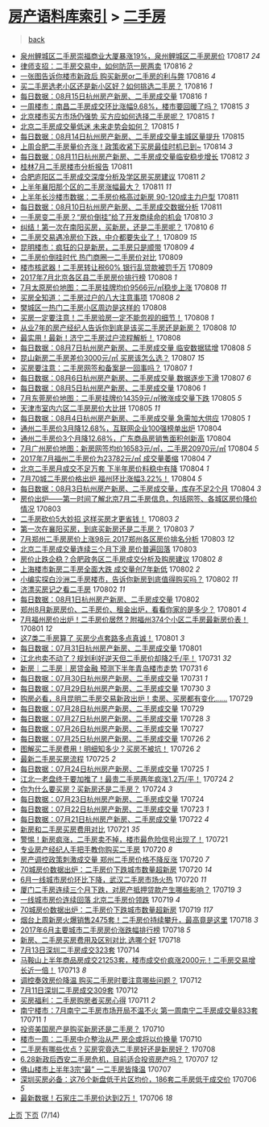 [房产语料库索引](../../README.md)  > [二手房](二手房.md)
====
> [back](../README.md)

- [泉州鲤城区二手房崇福商业大厦暴涨19%，泉州鲤城区二手房房价](http://jkwz.applinzi.com/ittc/7002392147784107024.html#%E6%B3%89%E5%B7%9E%E9%B2%A4%E5%9F%8E%E5%8C%BA%E4%BA%8C%E6%89%8B%E6%88%BF%E5%B4%87%E7%A6%8F%E5%95%86%E4%B8%9A%E5%A4%A7%E5%8E%A6%E6%9A%B4%E6%B6%A819%25%EF%BC%8C%E6%B3%89%E5%B7%9E%E9%B2%A4%E5%9F%8E%E5%8C%BA%E4%BA%8C%E6%89%8B%E6%88%BF%E6%88%BF%E4%BB%B7) 170817 *24* 
- [律师支招：二手房交易中，如何防范一房两卖](http://jkwz.applinzi.com/ittc/7002550669217891344.html#%E5%BE%8B%E5%B8%88%E6%94%AF%E6%8B%9B%EF%BC%9A%E4%BA%8C%E6%89%8B%E6%88%BF%E4%BA%A4%E6%98%93%E4%B8%AD%EF%BC%8C%E5%A6%82%E4%BD%95%E9%98%B2%E8%8C%83%E4%B8%80%E6%88%BF%E4%B8%A4%E5%8D%96) 170816 *2* 
- [一张图告诉你楼市新政后 购买新房or二手房的利与弊](http://jkwz.applinzi.com/ittc/7002358928632185872.html#%E4%B8%80%E5%BC%A0%E5%9B%BE%E5%91%8A%E8%AF%89%E4%BD%A0%E6%A5%BC%E5%B8%82%E6%96%B0%E6%94%BF%E5%90%8E+%E8%B4%AD%E4%B9%B0%E6%96%B0%E6%88%BFor%E4%BA%8C%E6%89%8B%E6%88%BF%E7%9A%84%E5%88%A9%E4%B8%8E%E5%BC%8A) 170816 *4* 
- [买二手房选老小区还是新小区好？如何挑选二手房？](http://jkwz.applinzi.com/ittc/7002349740749227024.html#%E4%B9%B0%E4%BA%8C%E6%89%8B%E6%88%BF%E9%80%89%E8%80%81%E5%B0%8F%E5%8C%BA%E8%BF%98%E6%98%AF%E6%96%B0%E5%B0%8F%E5%8C%BA%E5%A5%BD%EF%BC%9F%E5%A6%82%E4%BD%95%E6%8C%91%E9%80%89%E4%BA%8C%E6%89%8B%E6%88%BF%EF%BC%9F) 170816 *1* 
- [每日数据：08月15日杭州房产新房、二手房成交量](http://jkwz.applinzi.com/ittc/7002185136790307857.html#%E6%AF%8F%E6%97%A5%E6%95%B0%E6%8D%AE%EF%BC%9A08%E6%9C%8815%E6%97%A5%E6%9D%AD%E5%B7%9E%E6%88%BF%E4%BA%A7%E6%96%B0%E6%88%BF%E3%80%81%E4%BA%8C%E6%89%8B%E6%88%BF%E6%88%90%E4%BA%A4%E9%87%8F) 170816 *1* 
- [一周楼市：南昌二手房成交环比涨幅9.68%，楼市要回暖了吗？](http://jkwz.applinzi.com/ittc/7001970475851596816.html#%E4%B8%80%E5%91%A8%E6%A5%BC%E5%B8%82%EF%BC%9A%E5%8D%97%E6%98%8C%E4%BA%8C%E6%89%8B%E6%88%BF%E6%88%90%E4%BA%A4%E7%8E%AF%E6%AF%94%E6%B6%A8%E5%B9%859.68%25%EF%BC%8C%E6%A5%BC%E5%B8%82%E8%A6%81%E5%9B%9E%E6%9A%96%E4%BA%86%E5%90%97%EF%BC%9F) 170815 *3* 
- [北京楼市买方市场仍强势 买方应如何选择二手房呢？](http://jkwz.applinzi.com/ittc/7001968204073927696.html#%E5%8C%97%E4%BA%AC%E6%A5%BC%E5%B8%82%E4%B9%B0%E6%96%B9%E5%B8%82%E5%9C%BA%E4%BB%8D%E5%BC%BA%E5%8A%BF+%E4%B9%B0%E6%96%B9%E5%BA%94%E5%A6%82%E4%BD%95%E9%80%89%E6%8B%A9%E4%BA%8C%E6%89%8B%E6%88%BF%E5%91%A2%EF%BC%9F) 170815 *1* 
- [北京二手房成交量低迷 未来走势会如何？](http://jkwz.applinzi.com/ittc/7001958482021188624.html#%E5%8C%97%E4%BA%AC%E4%BA%8C%E6%89%8B%E6%88%BF%E6%88%90%E4%BA%A4%E9%87%8F%E4%BD%8E%E8%BF%B7+%E6%9C%AA%E6%9D%A5%E8%B5%B0%E5%8A%BF%E4%BC%9A%E5%A6%82%E4%BD%95%EF%BC%9F) 170815 *1* 
- [每日数据：08月14日杭州房产新房、二手房成交量主城区量提升](http://jkwz.applinzi.com/ittc/7001814824936539153.html#%E6%AF%8F%E6%97%A5%E6%95%B0%E6%8D%AE%EF%BC%9A08%E6%9C%8814%E6%97%A5%E6%9D%AD%E5%B7%9E%E6%88%BF%E4%BA%A7%E6%96%B0%E6%88%BF%E3%80%81%E4%BA%8C%E6%89%8B%E6%88%BF%E6%88%90%E4%BA%A4%E9%87%8F%E4%B8%BB%E5%9F%8E%E5%8C%BA%E9%87%8F%E6%8F%90%E5%8D%87) 170815  
- [上周合肥二手房量价齐涨！政策收紧下买房最佳时机已到~](http://jkwz.applinzi.com/ittc/7001706123567301648.html#%E4%B8%8A%E5%91%A8%E5%90%88%E8%82%A5%E4%BA%8C%E6%89%8B%E6%88%BF%E9%87%8F%E4%BB%B7%E9%BD%90%E6%B6%A8%EF%BC%81%E6%94%BF%E7%AD%96%E6%94%B6%E7%B4%A7%E4%B8%8B%E4%B9%B0%E6%88%BF%E6%9C%80%E4%BD%B3%E6%97%B6%E6%9C%BA%E5%B7%B2%E5%88%B0%7E) 170814 *3* 
- [每日数据：08月11日杭州房产新房、二手房成交量临安稳步增长](http://jkwz.applinzi.com/ittc/7000701323207771153.html#%E6%AF%8F%E6%97%A5%E6%95%B0%E6%8D%AE%EF%BC%9A08%E6%9C%8811%E6%97%A5%E6%9D%AD%E5%B7%9E%E6%88%BF%E4%BA%A7%E6%96%B0%E6%88%BF%E3%80%81%E4%BA%8C%E6%89%8B%E6%88%BF%E6%88%90%E4%BA%A4%E9%87%8F%E4%B8%B4%E5%AE%89%E7%A8%B3%E6%AD%A5%E5%A2%9E%E9%95%BF) 170812 *3* 
- [桂林7月二手房楼市分析报告](http://jkwz.applinzi.com/ittc/7000617148186362896.html#%E6%A1%82%E6%9E%977%E6%9C%88%E4%BA%8C%E6%89%8B%E6%88%BF%E6%A5%BC%E5%B8%82%E5%88%86%E6%9E%90%E6%8A%A5%E5%91%8A) 170811  
- [合肥庐阳区二手房成交深度分析及学区房买房建议](http://jkwz.applinzi.com/ittc/7000594038083027984.html#%E5%90%88%E8%82%A5%E5%BA%90%E9%98%B3%E5%8C%BA%E4%BA%8C%E6%89%8B%E6%88%BF%E6%88%90%E4%BA%A4%E6%B7%B1%E5%BA%A6%E5%88%86%E6%9E%90%E5%8F%8A%E5%AD%A6%E5%8C%BA%E6%88%BF%E4%B9%B0%E6%88%BF%E5%BB%BA%E8%AE%AE) 170811 *2* 
- [上半年襄阳那个区的二手房涨幅最大？](http://jkwz.applinzi.com/ittc/7000582343172293649.html#%E4%B8%8A%E5%8D%8A%E5%B9%B4%E8%A5%84%E9%98%B3%E9%82%A3%E4%B8%AA%E5%8C%BA%E7%9A%84%E4%BA%8C%E6%89%8B%E6%88%BF%E6%B6%A8%E5%B9%85%E6%9C%80%E5%A4%A7%EF%BC%9F) 170811 *11* 
- [上半年长沙楼市数据：二手房价格高过新房 90-120成主力户型](http://jkwz.applinzi.com/ittc/7000477796768678929.html#%E4%B8%8A%E5%8D%8A%E5%B9%B4%E9%95%BF%E6%B2%99%E6%A5%BC%E5%B8%82%E6%95%B0%E6%8D%AE%EF%BC%9A%E4%BA%8C%E6%89%8B%E6%88%BF%E4%BB%B7%E6%A0%BC%E9%AB%98%E8%BF%87%E6%96%B0%E6%88%BF+90-120%E6%88%90%E4%B8%BB%E5%8A%9B%E6%88%B7%E5%9E%8B) 170811  
- [每日数据：08月10日杭州房产新房、二手房成交数据分析](http://jkwz.applinzi.com/ittc/7000347704738448401.html#%E6%AF%8F%E6%97%A5%E6%95%B0%E6%8D%AE%EF%BC%9A08%E6%9C%8810%E6%97%A5%E6%9D%AD%E5%B7%9E%E6%88%BF%E4%BA%A7%E6%96%B0%E6%88%BF%E3%80%81%E4%BA%8C%E6%89%8B%E6%88%BF%E6%88%90%E4%BA%A4%E6%95%B0%E6%8D%AE%E5%88%86%E6%9E%90) 170811  
- [一手房变二手房？“房价倒挂”给了开发商续命的机会](http://jkwz.applinzi.com/ittc/7000125320039236624.html#%E4%B8%80%E6%89%8B%E6%88%BF%E5%8F%98%E4%BA%8C%E6%89%8B%E6%88%BF%EF%BC%9F%E2%80%9C%E6%88%BF%E4%BB%B7%E5%80%92%E6%8C%82%E2%80%9D%E7%BB%99%E4%BA%86%E5%BC%80%E5%8F%91%E5%95%86%E7%BB%AD%E5%91%BD%E7%9A%84%E6%9C%BA%E4%BC%9A) 170810 *3* 
- [纠结！第一次在南阳买房，买新房，还是二手房呢？](http://jkwz.applinzi.com/ittc/6999861284512990224.html#%E7%BA%A0%E7%BB%93%EF%BC%81%E7%AC%AC%E4%B8%80%E6%AC%A1%E5%9C%A8%E5%8D%97%E9%98%B3%E4%B9%B0%E6%88%BF%EF%BC%8C%E4%B9%B0%E6%96%B0%E6%88%BF%EF%BC%8C%E8%BF%98%E6%98%AF%E4%BA%8C%E6%89%8B%E6%88%BF%E5%91%A2%EF%BC%9F) 170810 *6* 
- [二手房交易遇冷房价下跌，中介都要失业了！](http://jkwz.applinzi.com/ittc/6999841664045417488.html#%E4%BA%8C%E6%89%8B%E6%88%BF%E4%BA%A4%E6%98%93%E9%81%87%E5%86%B7%E6%88%BF%E4%BB%B7%E4%B8%8B%E8%B7%8C%EF%BC%8C%E4%B8%AD%E4%BB%8B%E9%83%BD%E8%A6%81%E5%A4%B1%E4%B8%9A%E4%BA%86%EF%BC%81) 170809 *15* 
- [昆明楼市：疯狂的只是新房，二手房只是顺带](http://jkwz.applinzi.com/ittc/6999754104157766672.html#%E6%98%86%E6%98%8E%E6%A5%BC%E5%B8%82%EF%BC%9A%E7%96%AF%E7%8B%82%E7%9A%84%E5%8F%AA%E6%98%AF%E6%96%B0%E6%88%BF%EF%BC%8C%E4%BA%8C%E6%89%8B%E6%88%BF%E5%8F%AA%E6%98%AF%E9%A1%BA%E5%B8%A6) 170809 *4* 
- [二手房价倒挂时代 热门商圈一二手房价对比](http://jkwz.applinzi.com/ittc/6999743455176426512.html#%E4%BA%8C%E6%89%8B%E6%88%BF%E4%BB%B7%E5%80%92%E6%8C%82%E6%97%B6%E4%BB%A3+%E7%83%AD%E9%97%A8%E5%95%86%E5%9C%88%E4%B8%80%E4%BA%8C%E6%89%8B%E6%88%BF%E4%BB%B7%E5%AF%B9%E6%AF%94) 170809  
- [楼市核武器！二手房转让税60% 银行乱贷款被罚千万](http://jkwz.applinzi.com/ittc/6999730750407312401.html#%E6%A5%BC%E5%B8%82%E6%A0%B8%E6%AD%A6%E5%99%A8%EF%BC%81%E4%BA%8C%E6%89%8B%E6%88%BF%E8%BD%AC%E8%AE%A9%E7%A8%8E60%25+%E9%93%B6%E8%A1%8C%E4%B9%B1%E8%B4%B7%E6%AC%BE%E8%A2%AB%E7%BD%9A%E5%8D%83%E4%B8%87) 170809  
- [2017年7月北京各区县二手房房价排行榜](http://jkwz.applinzi.com/ittc/6999470338453554193.html#2017%E5%B9%B47%E6%9C%88%E5%8C%97%E4%BA%AC%E5%90%84%E5%8C%BA%E5%8E%BF%E4%BA%8C%E6%89%8B%E6%88%BF%E6%88%BF%E4%BB%B7%E6%8E%92%E8%A1%8C%E6%A6%9C) 170808 *1* 
- [7月太原房价地图：二手房挂牌均价9566元/㎡稳步上涨](http://jkwz.applinzi.com/ittc/6999461418569827345.html#7%E6%9C%88%E5%A4%AA%E5%8E%9F%E6%88%BF%E4%BB%B7%E5%9C%B0%E5%9B%BE%EF%BC%9A%E4%BA%8C%E6%89%8B%E6%88%BF%E6%8C%82%E7%89%8C%E5%9D%87%E4%BB%B79566%E5%85%83%2F%E3%8E%A1%E7%A8%B3%E6%AD%A5%E4%B8%8A%E6%B6%A8) 170808 *11* 
- [买房全知道：二手房过户的八大注意事项](http://jkwz.applinzi.com/ittc/6999459405844972560.html#%E4%B9%B0%E6%88%BF%E5%85%A8%E7%9F%A5%E9%81%93%EF%BC%9A%E4%BA%8C%E6%89%8B%E6%88%BF%E8%BF%87%E6%88%B7%E7%9A%84%E5%85%AB%E5%A4%A7%E6%B3%A8%E6%84%8F%E4%BA%8B%E9%A1%B9) 170808 *2* 
- [樊城区一热门二手房小区周边是这样的](http://jkwz.applinzi.com/ittc/6999442733163611152.html#%E6%A8%8A%E5%9F%8E%E5%8C%BA%E4%B8%80%E7%83%AD%E9%97%A8%E4%BA%8C%E6%89%8B%E6%88%BF%E5%B0%8F%E5%8C%BA%E5%91%A8%E8%BE%B9%E6%98%AF%E8%BF%99%E6%A0%B7%E7%9A%84) 170808  
- [买房一定要注意！二手房验房一定不能忽视的细节！](http://jkwz.applinzi.com/ittc/6999401227782456336.html#%E4%B9%B0%E6%88%BF%E4%B8%80%E5%AE%9A%E8%A6%81%E6%B3%A8%E6%84%8F%EF%BC%81%E4%BA%8C%E6%89%8B%E6%88%BF%E9%AA%8C%E6%88%BF%E4%B8%80%E5%AE%9A%E4%B8%8D%E8%83%BD%E5%BF%BD%E8%A7%86%E7%9A%84%E7%BB%86%E8%8A%82%EF%BC%81) 170808 *1* 
- [从业7年的房产经纪人告诉你到底是该买二手房还是新房？](http://jkwz.applinzi.com/ittc/6999380312260609040.html#%E4%BB%8E%E4%B8%9A7%E5%B9%B4%E7%9A%84%E6%88%BF%E4%BA%A7%E7%BB%8F%E7%BA%AA%E4%BA%BA%E5%91%8A%E8%AF%89%E4%BD%A0%E5%88%B0%E5%BA%95%E6%98%AF%E8%AF%A5%E4%B9%B0%E4%BA%8C%E6%89%8B%E6%88%BF%E8%BF%98%E6%98%AF%E6%96%B0%E6%88%BF%EF%BC%9F) 170808 *10* 
- [最实用！最新！济宁二手房过户流程解析！](http://jkwz.applinzi.com/ittc/6999367896877499409.html#%E6%9C%80%E5%AE%9E%E7%94%A8%EF%BC%81%E6%9C%80%E6%96%B0%EF%BC%81%E6%B5%8E%E5%AE%81%E4%BA%8C%E6%89%8B%E6%88%BF%E8%BF%87%E6%88%B7%E6%B5%81%E7%A8%8B%E8%A7%A3%E6%9E%90%EF%BC%81) 170808  
- [每日数据：08月7日杭州房产新房、二手房成交量 临安数据猛增](http://jkwz.applinzi.com/ittc/6999222301512696848.html#%E6%AF%8F%E6%97%A5%E6%95%B0%E6%8D%AE%EF%BC%9A08%E6%9C%887%E6%97%A5%E6%9D%AD%E5%B7%9E%E6%88%BF%E4%BA%A7%E6%96%B0%E6%88%BF%E3%80%81%E4%BA%8C%E6%89%8B%E6%88%BF%E6%88%90%E4%BA%A4%E9%87%8F+%E4%B8%B4%E5%AE%89%E6%95%B0%E6%8D%AE%E7%8C%9B%E5%A2%9E) 170808 *5* 
- [昆山新房二手房差价3000元/㎡ 买房该怎么选？](http://jkwz.applinzi.com/ittc/6999198359620158480.html#%E6%98%86%E5%B1%B1%E6%96%B0%E6%88%BF%E4%BA%8C%E6%89%8B%E6%88%BF%E5%B7%AE%E4%BB%B73000%E5%85%83%2F%E3%8E%A1+%E4%B9%B0%E6%88%BF%E8%AF%A5%E6%80%8E%E4%B9%88%E9%80%89%EF%BC%9F) 170807 *15* 
- [买房要注意：二手房网签和备案是一回事吗？](http://jkwz.applinzi.com/ittc/6999104674450637841.html#%E4%B9%B0%E6%88%BF%E8%A6%81%E6%B3%A8%E6%84%8F%EF%BC%9A%E4%BA%8C%E6%89%8B%E6%88%BF%E7%BD%91%E7%AD%BE%E5%92%8C%E5%A4%87%E6%A1%88%E6%98%AF%E4%B8%80%E5%9B%9E%E4%BA%8B%E5%90%97%EF%BC%9F) 170807 *1* 
- [每日数据：08月6日杭州房产新房、二手房成交量 数据逐步下滑](http://jkwz.applinzi.com/ittc/6998843457807057936.html#%E6%AF%8F%E6%97%A5%E6%95%B0%E6%8D%AE%EF%BC%9A08%E6%9C%886%E6%97%A5%E6%9D%AD%E5%B7%9E%E6%88%BF%E4%BA%A7%E6%96%B0%E6%88%BF%E3%80%81%E4%BA%8C%E6%89%8B%E6%88%BF%E6%88%90%E4%BA%A4%E9%87%8F+%E6%95%B0%E6%8D%AE%E9%80%90%E6%AD%A5%E4%B8%8B%E6%BB%91) 170807 *6* 
- [每日数据：08月5日杭州房产新房、二手房成交量](http://jkwz.applinzi.com/ittc/6998474422602957841.html#%E6%AF%8F%E6%97%A5%E6%95%B0%E6%8D%AE%EF%BC%9A08%E6%9C%885%E6%97%A5%E6%9D%AD%E5%B7%9E%E6%88%BF%E4%BA%A7%E6%96%B0%E6%88%BF%E3%80%81%E4%BA%8C%E6%89%8B%E6%88%BF%E6%88%90%E4%BA%A4%E9%87%8F) 170806 *1* 
- [7月东莞房价地图：二手房挂牌价14359元/㎡微涨成交量下跌](http://jkwz.applinzi.com/ittc/6998381178581943312.html#7%E6%9C%88%E4%B8%9C%E8%8E%9E%E6%88%BF%E4%BB%B7%E5%9C%B0%E5%9B%BE%EF%BC%9A%E4%BA%8C%E6%89%8B%E6%88%BF%E6%8C%82%E7%89%8C%E4%BB%B714359%E5%85%83%2F%E3%8E%A1%E5%BE%AE%E6%B6%A8%E6%88%90%E4%BA%A4%E9%87%8F%E4%B8%8B%E8%B7%8C) 170805 *5* 
- [天津市室内六区二手房房价大比拼](http://jkwz.applinzi.com/ittc/6998338980729586704.html#%E5%A4%A9%E6%B4%A5%E5%B8%82%E5%AE%A4%E5%86%85%E5%85%AD%E5%8C%BA%E4%BA%8C%E6%89%8B%E6%88%BF%E6%88%BF%E4%BB%B7%E5%A4%A7%E6%AF%94%E6%8B%BC) 170805 *11* 
- [每日数据：08月4日杭州房产新房、二手房成交量 急需加大供应](http://jkwz.applinzi.com/ittc/6998104152763532304.html#%E6%AF%8F%E6%97%A5%E6%95%B0%E6%8D%AE%EF%BC%9A08%E6%9C%884%E6%97%A5%E6%9D%AD%E5%B7%9E%E6%88%BF%E4%BA%A7%E6%96%B0%E6%88%BF%E3%80%81%E4%BA%8C%E6%89%8B%E6%88%BF%E6%88%90%E4%BA%A4%E9%87%8F+%E6%80%A5%E9%9C%80%E5%8A%A0%E5%A4%A7%E4%BE%9B%E5%BA%94) 170805 *1* 
- [通州二手房价3月降12.68%，互联网企业100强榜单出炉](http://jkwz.applinzi.com/ittc/6997982419318473744.html#%E9%80%9A%E5%B7%9E%E4%BA%8C%E6%89%8B%E6%88%BF%E4%BB%B73%E6%9C%88%E9%99%8D12.68%25%EF%BC%8C%E4%BA%92%E8%81%94%E7%BD%91%E4%BC%81%E4%B8%9A100%E5%BC%BA%E6%A6%9C%E5%8D%95%E5%87%BA%E7%82%89) 170804  
- [通州二手房价3个月降12.68%，广东商品房销售面积创新高](http://jkwz.applinzi.com/ittc/6997982419360416785.html#%E9%80%9A%E5%B7%9E%E4%BA%8C%E6%89%8B%E6%88%BF%E4%BB%B73%E4%B8%AA%E6%9C%88%E9%99%8D12.68%25%EF%BC%8C%E5%B9%BF%E4%B8%9C%E5%95%86%E5%93%81%E6%88%BF%E9%94%80%E5%94%AE%E9%9D%A2%E7%A7%AF%E5%88%9B%E6%96%B0%E9%AB%98) 170804  
- [7月广州房价地图：新房网签均价16583元/㎡，二手房20970元/㎡](http://jkwz.applinzi.com/ittc/6997961266105451537.html#7%E6%9C%88%E5%B9%BF%E5%B7%9E%E6%88%BF%E4%BB%B7%E5%9C%B0%E5%9B%BE%EF%BC%9A%E6%96%B0%E6%88%BF%E7%BD%91%E7%AD%BE%E5%9D%87%E4%BB%B716583%E5%85%83%2F%E3%8E%A1%EF%BC%8C%E4%BA%8C%E6%89%8B%E6%88%BF20970%E5%85%83%2F%E3%8E%A1) 170804 *5* 
- [2017年7月福州二手房价为23782元/㎡ 成交量萎缩](http://jkwz.applinzi.com/ittc/6997942421345010704.html#2017%E5%B9%B47%E6%9C%88%E7%A6%8F%E5%B7%9E%E4%BA%8C%E6%89%8B%E6%88%BF%E4%BB%B7%E4%B8%BA23782%E5%85%83%2F%E3%8E%A1+%E6%88%90%E4%BA%A4%E9%87%8F%E8%90%8E%E7%BC%A9) 170804 *7* 
- [北京二手房月成交不足万套 下半年房价料稳中有降](http://jkwz.applinzi.com/ittc/6997942217522807824.html#%E5%8C%97%E4%BA%AC%E4%BA%8C%E6%89%8B%E6%88%BF%E6%9C%88%E6%88%90%E4%BA%A4%E4%B8%8D%E8%B6%B3%E4%B8%87%E5%A5%97+%E4%B8%8B%E5%8D%8A%E5%B9%B4%E6%88%BF%E4%BB%B7%E6%96%99%E7%A8%B3%E4%B8%AD%E6%9C%89%E9%99%8D) 170804 *1* 
- [7月70城二手房价格出炉 福州环比涨幅3.22%！](http://jkwz.applinzi.com/ittc/6997882945694860305.html#7%E6%9C%8870%E5%9F%8E%E4%BA%8C%E6%89%8B%E6%88%BF%E4%BB%B7%E6%A0%BC%E5%87%BA%E7%82%89+%E7%A6%8F%E5%B7%9E%E7%8E%AF%E6%AF%94%E6%B6%A8%E5%B9%853.22%25%EF%BC%81) 170804 *5* 
- [每日数据：08月3日杭州房产新房、二手房成交量，库存不足2个月](http://jkwz.applinzi.com/ittc/6997731328521667600.html#%E6%AF%8F%E6%97%A5%E6%95%B0%E6%8D%AE%EF%BC%9A08%E6%9C%883%E6%97%A5%E6%9D%AD%E5%B7%9E%E6%88%BF%E4%BA%A7%E6%96%B0%E6%88%BF%E3%80%81%E4%BA%8C%E6%89%8B%E6%88%BF%E6%88%90%E4%BA%A4%E9%87%8F%EF%BC%8C%E5%BA%93%E5%AD%98%E4%B8%8D%E8%B6%B32%E4%B8%AA%E6%9C%88) 170804 *3* 
- [房价出炉——第一时间了解北京7月二手房信息，包括网签、各城区房价降价情况](http://jkwz.applinzi.com/ittc/6997671661233767440.html#%E6%88%BF%E4%BB%B7%E5%87%BA%E7%82%89%E2%80%94%E2%80%94%E7%AC%AC%E4%B8%80%E6%97%B6%E9%97%B4%E4%BA%86%E8%A7%A3%E5%8C%97%E4%BA%AC7%E6%9C%88%E4%BA%8C%E6%89%8B%E6%88%BF%E4%BF%A1%E6%81%AF%EF%BC%8C%E5%8C%85%E6%8B%AC%E7%BD%91%E7%AD%BE%E3%80%81%E5%90%84%E5%9F%8E%E5%8C%BA%E6%88%BF%E4%BB%B7%E9%99%8D%E4%BB%B7%E6%83%85%E5%86%B5) 170803  
- [二手房砍价5大妙招 这样买房才更省钱！](http://jkwz.applinzi.com/ittc/6997637326766081040.html#%E4%BA%8C%E6%89%8B%E6%88%BF%E7%A0%8D%E4%BB%B75%E5%A4%A7%E5%A6%99%E6%8B%9B+%E8%BF%99%E6%A0%B7%E4%B9%B0%E6%88%BF%E6%89%8D%E6%9B%B4%E7%9C%81%E9%92%B1%EF%BC%81) 170803 *2* 
- [第一次在襄阳买房，到底买新房还是二手房？](http://jkwz.applinzi.com/ittc/6997622992530834449.html#%E7%AC%AC%E4%B8%80%E6%AC%A1%E5%9C%A8%E8%A5%84%E9%98%B3%E4%B9%B0%E6%88%BF%EF%BC%8C%E5%88%B0%E5%BA%95%E4%B9%B0%E6%96%B0%E6%88%BF%E8%BF%98%E6%98%AF%E4%BA%8C%E6%89%8B%E6%88%BF%EF%BC%9F) 170803 *7* 
- [7月郑州二手房房价上涨98元 2017郑州各区房价排名分析](http://jkwz.applinzi.com/ittc/6997532909630915600.html#7%E6%9C%88%E9%83%91%E5%B7%9E%E4%BA%8C%E6%89%8B%E6%88%BF%E6%88%BF%E4%BB%B7%E4%B8%8A%E6%B6%A898%E5%85%83+2017%E9%83%91%E5%B7%9E%E5%90%84%E5%8C%BA%E6%88%BF%E4%BB%B7%E6%8E%92%E5%90%8D%E5%88%86%E6%9E%90) 170803 *12* 
- [北京二手房成交量连续三个月下滑  房价普遍回落](http://jkwz.applinzi.com/ittc/6997360522532750352.html#%E5%8C%97%E4%BA%AC%E4%BA%8C%E6%89%8B%E6%88%BF%E6%88%90%E4%BA%A4%E9%87%8F%E8%BF%9E%E7%BB%AD%E4%B8%89%E4%B8%AA%E6%9C%88%E4%B8%8B%E6%BB%91++%E6%88%BF%E4%BB%B7%E6%99%AE%E9%81%8D%E5%9B%9E%E8%90%BD) 170803  
- [房价止跌企稳？合肥政务区二手房成交分析及购房建议](http://jkwz.applinzi.com/ittc/6997233027229680657.html#%E6%88%BF%E4%BB%B7%E6%AD%A2%E8%B7%8C%E4%BC%81%E7%A8%B3%EF%BC%9F%E5%90%88%E8%82%A5%E6%94%BF%E5%8A%A1%E5%8C%BA%E4%BA%8C%E6%89%8B%E6%88%BF%E6%88%90%E4%BA%A4%E5%88%86%E6%9E%90%E5%8F%8A%E8%B4%AD%E6%88%BF%E5%BB%BA%E8%AE%AE) 170802 *8* 
- [上海楼市新房二手房全面大跌 成交量创7年新低](http://jkwz.applinzi.com/ittc/6997230153732981777.html#%E4%B8%8A%E6%B5%B7%E6%A5%BC%E5%B8%82%E6%96%B0%E6%88%BF%E4%BA%8C%E6%89%8B%E6%88%BF%E5%85%A8%E9%9D%A2%E5%A4%A7%E8%B7%8C+%E6%88%90%E4%BA%A4%E9%87%8F%E5%88%9B7%E5%B9%B4%E6%96%B0%E4%BD%8E) 170802 *2* 
- [小编实探白沙洲二手房楼市，告诉你新房到底值得购买吗？](http://jkwz.applinzi.com/ittc/6997164472454874129.html#%E5%B0%8F%E7%BC%96%E5%AE%9E%E6%8E%A2%E7%99%BD%E6%B2%99%E6%B4%B2%E4%BA%8C%E6%89%8B%E6%88%BF%E6%A5%BC%E5%B8%82%EF%BC%8C%E5%91%8A%E8%AF%89%E4%BD%A0%E6%96%B0%E6%88%BF%E5%88%B0%E5%BA%95%E5%80%BC%E5%BE%97%E8%B4%AD%E4%B9%B0%E5%90%97%EF%BC%9F) 170802 *11* 
- [济漂买房记之看二手房](http://jkwz.applinzi.com/ittc/6997135817984967697.html#%E6%B5%8E%E6%BC%82%E4%B9%B0%E6%88%BF%E8%AE%B0%E4%B9%8B%E7%9C%8B%E4%BA%8C%E6%89%8B%E6%88%BF) 170802 *11* 
- [每日数据：08月1日杭州房产新房、二手房成交量](http://jkwz.applinzi.com/ittc/6996993783382934545.html#%E6%AF%8F%E6%97%A5%E6%95%B0%E6%8D%AE%EF%BC%9A08%E6%9C%881%E6%97%A5%E6%9D%AD%E5%B7%9E%E6%88%BF%E4%BA%A7%E6%96%B0%E6%88%BF%E3%80%81%E4%BA%8C%E6%89%8B%E6%88%BF%E6%88%90%E4%BA%A4%E9%87%8F) 170802  
- [郑州8月新房房价、二手房价、租金出炉，看看你家的是多少？](http://jkwz.applinzi.com/ittc/6996923006172267537.html#%E9%83%91%E5%B7%9E8%E6%9C%88%E6%96%B0%E6%88%BF%E6%88%BF%E4%BB%B7%E3%80%81%E4%BA%8C%E6%89%8B%E6%88%BF%E4%BB%B7%E3%80%81%E7%A7%9F%E9%87%91%E5%87%BA%E7%82%89%EF%BC%8C%E7%9C%8B%E7%9C%8B%E4%BD%A0%E5%AE%B6%E7%9A%84%E6%98%AF%E5%A4%9A%E5%B0%91%EF%BC%9F) 170801 *4* 
- [7月福州房价出炉！二手房价居然？附福州374个小区二手房最新房价表！](http://jkwz.applinzi.com/ittc/6996896904208974864.html#7%E6%9C%88%E7%A6%8F%E5%B7%9E%E6%88%BF%E4%BB%B7%E5%87%BA%E7%82%89%EF%BC%81%E4%BA%8C%E6%89%8B%E6%88%BF%E4%BB%B7%E5%B1%85%E7%84%B6%EF%BC%9F%E9%99%84%E7%A6%8F%E5%B7%9E374%E4%B8%AA%E5%B0%8F%E5%8C%BA%E4%BA%8C%E6%89%8B%E6%88%BF%E6%9C%80%E6%96%B0%E6%88%BF%E4%BB%B7%E8%A1%A8%EF%BC%81) 170801 *12* 
- [这7类二手房算了 买房少点套路多点真诚！](http://jkwz.applinzi.com/ittc/6996759861466235920.html#%E8%BF%997%E7%B1%BB%E4%BA%8C%E6%89%8B%E6%88%BF%E7%AE%97%E4%BA%86+%E4%B9%B0%E6%88%BF%E5%B0%91%E7%82%B9%E5%A5%97%E8%B7%AF%E5%A4%9A%E7%82%B9%E7%9C%9F%E8%AF%9A%EF%BC%81) 170801 *3* 
- [每日数据：07月31日杭州房产新房、二手房成交量](http://jkwz.applinzi.com/ittc/6996623575795368977.html#%E6%AF%8F%E6%97%A5%E6%95%B0%E6%8D%AE%EF%BC%9A07%E6%9C%8831%E6%97%A5%E6%9D%AD%E5%B7%9E%E6%88%BF%E4%BA%A7%E6%96%B0%E6%88%BF%E3%80%81%E4%BA%8C%E6%89%8B%E6%88%BF%E6%88%90%E4%BA%A4%E9%87%8F) 170801  
- [江北也卖不动了？规划利好逆天但二手房价却降2千/平！](http://jkwz.applinzi.com/ittc/6996511973909726225.html#%E6%B1%9F%E5%8C%97%E4%B9%9F%E5%8D%96%E4%B8%8D%E5%8A%A8%E4%BA%86%EF%BC%9F%E8%A7%84%E5%88%92%E5%88%A9%E5%A5%BD%E9%80%86%E5%A4%A9%E4%BD%86%E4%BA%8C%E6%89%8B%E6%88%BF%E4%BB%B7%E5%8D%B4%E9%99%8D2%E5%8D%83%2F%E5%B9%B3%EF%BC%81) 170731 *32* 
- [新房｜二手房｜房贷金融 预测下半年青岛楼市走势](http://jkwz.applinzi.com/ittc/6996382308377297936.html#%E6%96%B0%E6%88%BF%EF%BD%9C%E4%BA%8C%E6%89%8B%E6%88%BF%EF%BD%9C%E6%88%BF%E8%B4%B7%E9%87%91%E8%9E%8D+%E9%A2%84%E6%B5%8B%E4%B8%8B%E5%8D%8A%E5%B9%B4%E9%9D%92%E5%B2%9B%E6%A5%BC%E5%B8%82%E8%B5%B0%E5%8A%BF) 170731 *6* 
- [每日数据：07月30日杭州房产新房、二手房成交量](http://jkwz.applinzi.com/ittc/6996246004658340881.html#%E6%AF%8F%E6%97%A5%E6%95%B0%E6%8D%AE%EF%BC%9A07%E6%9C%8830%E6%97%A5%E6%9D%AD%E5%B7%9E%E6%88%BF%E4%BA%A7%E6%96%B0%E6%88%BF%E3%80%81%E4%BA%8C%E6%89%8B%E6%88%BF%E6%88%90%E4%BA%A4%E9%87%8F) 170731 *1* 
- [每日数据：07月29日杭州房产新房、二手房成交量](http://jkwz.applinzi.com/ittc/6995881152077104145.html#%E6%AF%8F%E6%97%A5%E6%95%B0%E6%8D%AE%EF%BC%9A07%E6%9C%8829%E6%97%A5%E6%9D%AD%E5%B7%9E%E6%88%BF%E4%BA%A7%E6%96%B0%E6%88%BF%E3%80%81%E4%BA%8C%E6%89%8B%E6%88%BF%E6%88%90%E4%BA%A4%E9%87%8F) 170730 *3* 
- [购房必看，8月昆明二手房交易新政出炉！卖房、买房都有变化……](http://jkwz.applinzi.com/ittc/6995517898347774993.html#%E8%B4%AD%E6%88%BF%E5%BF%85%E7%9C%8B%EF%BC%8C8%E6%9C%88%E6%98%86%E6%98%8E%E4%BA%8C%E6%89%8B%E6%88%BF%E4%BA%A4%E6%98%93%E6%96%B0%E6%94%BF%E5%87%BA%E7%82%89%EF%BC%81%E5%8D%96%E6%88%BF%E3%80%81%E4%B9%B0%E6%88%BF%E9%83%BD%E6%9C%89%E5%8F%98%E5%8C%96%E2%80%A6%E2%80%A6) 170729  
- [每日数据：07月28日杭州房产新房、二手房成交量](http://jkwz.applinzi.com/ittc/6995503782430245905.html#%E6%AF%8F%E6%97%A5%E6%95%B0%E6%8D%AE%EF%BC%9A07%E6%9C%8828%E6%97%A5%E6%9D%AD%E5%B7%9E%E6%88%BF%E4%BA%A7%E6%96%B0%E6%88%BF%E3%80%81%E4%BA%8C%E6%89%8B%E6%88%BF%E6%88%90%E4%BA%A4%E9%87%8F) 170729  
- [每日数据：07月27日杭州房产新房、二手房成交量](http://jkwz.applinzi.com/ittc/6995147453215802384.html#%E6%AF%8F%E6%97%A5%E6%95%B0%E6%8D%AE%EF%BC%9A07%E6%9C%8827%E6%97%A5%E6%9D%AD%E5%B7%9E%E6%88%BF%E4%BA%A7%E6%96%B0%E6%88%BF%E3%80%81%E4%BA%8C%E6%89%8B%E6%88%BF%E6%88%90%E4%BA%A4%E9%87%8F) 170728 *3* 
- [每日数据：07月26日杭州房产新房、二手房成交量](http://jkwz.applinzi.com/ittc/6994947940496704528.html#%E6%AF%8F%E6%97%A5%E6%95%B0%E6%8D%AE%EF%BC%9A07%E6%9C%8826%E6%97%A5%E6%9D%AD%E5%B7%9E%E6%88%BF%E4%BA%A7%E6%96%B0%E6%88%BF%E3%80%81%E4%BA%8C%E6%89%8B%E6%88%BF%E6%88%90%E4%BA%A4%E9%87%8F) 170727  
- [每日数据：07月25日杭州房产新房、二手房成交量](http://jkwz.applinzi.com/ittc/6994625642992501776.html#%E6%AF%8F%E6%97%A5%E6%95%B0%E6%8D%AE%EF%BC%9A07%E6%9C%8825%E6%97%A5%E6%9D%AD%E5%B7%9E%E6%88%BF%E4%BA%A7%E6%96%B0%E6%88%BF%E3%80%81%E4%BA%8C%E6%89%8B%E6%88%BF%E6%88%90%E4%BA%A4%E9%87%8F) 170726 *2* 
- [图解买二手房费用！明细知多少？买房不被坑！](http://jkwz.applinzi.com/ittc/6994346300764849168.html#%E5%9B%BE%E8%A7%A3%E4%B9%B0%E4%BA%8C%E6%89%8B%E6%88%BF%E8%B4%B9%E7%94%A8%EF%BC%81%E6%98%8E%E7%BB%86%E7%9F%A5%E5%A4%9A%E5%B0%91%EF%BC%9F%E4%B9%B0%E6%88%BF%E4%B8%8D%E8%A2%AB%E5%9D%91%EF%BC%81) 170726 *2* 
- [最新二手房买房流程](http://jkwz.applinzi.com/ittc/6994245137306485777.html#%E6%9C%80%E6%96%B0%E4%BA%8C%E6%89%8B%E6%88%BF%E4%B9%B0%E6%88%BF%E6%B5%81%E7%A8%8B) 170725 *2* 
- [每日数据：07月24日杭州房产新房、二手房成交量](http://jkwz.applinzi.com/ittc/6994026315895014417.html#%E6%AF%8F%E6%97%A5%E6%95%B0%E6%8D%AE%EF%BC%9A07%E6%9C%8824%E6%97%A5%E6%9D%AD%E5%B7%9E%E6%88%BF%E4%BA%A7%E6%96%B0%E6%88%BF%E3%80%81%E4%BA%8C%E6%89%8B%E6%88%BF%E6%88%90%E4%BA%A4%E9%87%8F) 170725 *1* 
- [江北一老盘终于要加推了！最贵二手房两年疯涨1.2万/平！](http://jkwz.applinzi.com/ittc/6993895700298204176.html#%E6%B1%9F%E5%8C%97%E4%B8%80%E8%80%81%E7%9B%98%E7%BB%88%E4%BA%8E%E8%A6%81%E5%8A%A0%E6%8E%A8%E4%BA%86%EF%BC%81%E6%9C%80%E8%B4%B5%E4%BA%8C%E6%89%8B%E6%88%BF%E4%B8%A4%E5%B9%B4%E7%96%AF%E6%B6%A81.2%E4%B8%87%2F%E5%B9%B3%EF%BC%81) 170724 *2* 
- [你为什么要买房？买新房还是二手房？](http://jkwz.applinzi.com/ittc/6993870056357102608.html#%E4%BD%A0%E4%B8%BA%E4%BB%80%E4%B9%88%E8%A6%81%E4%B9%B0%E6%88%BF%EF%BC%9F%E4%B9%B0%E6%96%B0%E6%88%BF%E8%BF%98%E6%98%AF%E4%BA%8C%E6%89%8B%E6%88%BF%EF%BC%9F) 170724 *3* 
- [每日数据：07月23日杭州房产新房、二手房成交量](http://jkwz.applinzi.com/ittc/6993652559523611665.html#%E6%AF%8F%E6%97%A5%E6%95%B0%E6%8D%AE%EF%BC%9A07%E6%9C%8823%E6%97%A5%E6%9D%AD%E5%B7%9E%E6%88%BF%E4%BA%A7%E6%96%B0%E6%88%BF%E3%80%81%E4%BA%8C%E6%89%8B%E6%88%BF%E6%88%90%E4%BA%A4%E9%87%8F) 170724  
- [每日数据：07月22日杭州房产新房、二手房成交量](http://jkwz.applinzi.com/ittc/6993282500238246928.html#%E6%AF%8F%E6%97%A5%E6%95%B0%E6%8D%AE%EF%BC%9A07%E6%9C%8822%E6%97%A5%E6%9D%AD%E5%B7%9E%E6%88%BF%E4%BA%A7%E6%96%B0%E6%88%BF%E3%80%81%E4%BA%8C%E6%89%8B%E6%88%BF%E6%88%90%E4%BA%A4%E9%87%8F) 170723 *1* 
- [每日数据：07月21日杭州房产新房、二手房成交量](http://jkwz.applinzi.com/ittc/6993116450355938320.html#%E6%AF%8F%E6%97%A5%E6%95%B0%E6%8D%AE%EF%BC%9A07%E6%9C%8821%E6%97%A5%E6%9D%AD%E5%B7%9E%E6%88%BF%E4%BA%A7%E6%96%B0%E6%88%BF%E3%80%81%E4%BA%8C%E6%89%8B%E6%88%BF%E6%88%90%E4%BA%A4%E9%87%8F) 170722 *4* 
- [新房和二手房买房费用对比](http://jkwz.applinzi.com/ittc/6992814914316796944.html#%E6%96%B0%E6%88%BF%E5%92%8C%E4%BA%8C%E6%89%8B%E6%88%BF%E4%B9%B0%E6%88%BF%E8%B4%B9%E7%94%A8%E5%AF%B9%E6%AF%94) 170721 *35* 
- [警惕！新房疯涨，二手房卖不掉，楼市最危险信号出现了！](http://jkwz.applinzi.com/ittc/6992697108749354001.html#%E8%AD%A6%E6%83%95%EF%BC%81%E6%96%B0%E6%88%BF%E7%96%AF%E6%B6%A8%EF%BC%8C%E4%BA%8C%E6%89%8B%E6%88%BF%E5%8D%96%E4%B8%8D%E6%8E%89%EF%BC%8C%E6%A5%BC%E5%B8%82%E6%9C%80%E5%8D%B1%E9%99%A9%E4%BF%A1%E5%8F%B7%E5%87%BA%E7%8E%B0%E4%BA%86%EF%BC%81) 170721  
- [专业房产经纪人手把手教你购买二手房](http://jkwz.applinzi.com/ittc/6992417961707832337.html#%E4%B8%93%E4%B8%9A%E6%88%BF%E4%BA%A7%E7%BB%8F%E7%BA%AA%E4%BA%BA%E6%89%8B%E6%8A%8A%E6%89%8B%E6%95%99%E4%BD%A0%E8%B4%AD%E4%B9%B0%E4%BA%8C%E6%89%8B%E6%88%BF) 170720 *8* 
- [房产调控政策刺激成交量 郑州二手房价格不降反涨](http://jkwz.applinzi.com/ittc/6992314149588435985.html#%E6%88%BF%E4%BA%A7%E8%B0%83%E6%8E%A7%E6%94%BF%E7%AD%96%E5%88%BA%E6%BF%80%E6%88%90%E4%BA%A4%E9%87%8F+%E9%83%91%E5%B7%9E%E4%BA%8C%E6%89%8B%E6%88%BF%E4%BB%B7%E6%A0%BC%E4%B8%8D%E9%99%8D%E5%8F%8D%E6%B6%A8) 170720 *7* 
- [70城房价数据出炉：二手房价下跌城市数量超新房](http://jkwz.applinzi.com/ittc/6992304656775382032.html#70%E5%9F%8E%E6%88%BF%E4%BB%B7%E6%95%B0%E6%8D%AE%E5%87%BA%E7%82%89%EF%BC%9A%E4%BA%8C%E6%89%8B%E6%88%BF%E4%BB%B7%E4%B8%8B%E8%B7%8C%E5%9F%8E%E5%B8%82%E6%95%B0%E9%87%8F%E8%B6%85%E6%96%B0%E6%88%BF) 170720 *14* 
- [6月一线城市房价环比下降，武汉二手房市场火热](http://jkwz.applinzi.com/ittc/6992298564548822033.html#6%E6%9C%88%E4%B8%80%E7%BA%BF%E5%9F%8E%E5%B8%82%E6%88%BF%E4%BB%B7%E7%8E%AF%E6%AF%94%E4%B8%8B%E9%99%8D%EF%BC%8C%E6%AD%A6%E6%B1%89%E4%BA%8C%E6%89%8B%E6%88%BF%E5%B8%82%E5%9C%BA%E7%81%AB%E7%83%AD) 170720 *11* 
- [厦门二手房连续三个月下跌，对房产抵押贷款产生哪些影响？](http://jkwz.applinzi.com/ittc/6992152374318466065.html#%E5%8E%A6%E9%97%A8%E4%BA%8C%E6%89%8B%E6%88%BF%E8%BF%9E%E7%BB%AD%E4%B8%89%E4%B8%AA%E6%9C%88%E4%B8%8B%E8%B7%8C%EF%BC%8C%E5%AF%B9%E6%88%BF%E4%BA%A7%E6%8A%B5%E6%8A%BC%E8%B4%B7%E6%AC%BE%E4%BA%A7%E7%94%9F%E5%93%AA%E4%BA%9B%E5%BD%B1%E5%93%8D%EF%BC%9F) 170719 *3* 
- [一线城市房价连续回落 北京二手房价领跌](http://jkwz.applinzi.com/ittc/6992060520616952848.html#%E4%B8%80%E7%BA%BF%E5%9F%8E%E5%B8%82%E6%88%BF%E4%BB%B7%E8%BF%9E%E7%BB%AD%E5%9B%9E%E8%90%BD+%E5%8C%97%E4%BA%AC%E4%BA%8C%E6%89%8B%E6%88%BF%E4%BB%B7%E9%A2%86%E8%B7%8C) 170719 *4* 
- [70城房价数据出炉：二手房价下跌城市数量超新房](http://jkwz.applinzi.com/ittc/6991797846565979153.html#70%E5%9F%8E%E6%88%BF%E4%BB%B7%E6%95%B0%E6%8D%AE%E5%87%BA%E7%82%89%EF%BC%9A%E4%BA%8C%E6%89%8B%E6%88%BF%E4%BB%B7%E4%B8%8B%E8%B7%8C%E5%9F%8E%E5%B8%82%E6%95%B0%E9%87%8F%E8%B6%85%E6%96%B0%E6%88%BF) 170719 *117* 
- [烟台上周新房火爆销售2475套！二手房价持续攀升，最高竟是这里](http://jkwz.applinzi.com/ittc/6991715763382387728.html#%E7%83%9F%E5%8F%B0%E4%B8%8A%E5%91%A8%E6%96%B0%E6%88%BF%E7%81%AB%E7%88%86%E9%94%80%E5%94%AE2475%E5%A5%97%EF%BC%81%E4%BA%8C%E6%89%8B%E6%88%BF%E4%BB%B7%E6%8C%81%E7%BB%AD%E6%94%80%E5%8D%87%EF%BC%8C%E6%9C%80%E9%AB%98%E7%AB%9F%E6%98%AF%E8%BF%99%E9%87%8C) 170718 *3* 
- [2017年6月主要城市二手房房价涨跌幅排行榜](http://jkwz.applinzi.com/ittc/6991692720035595281.html#2017%E5%B9%B46%E6%9C%88%E4%B8%BB%E8%A6%81%E5%9F%8E%E5%B8%82%E4%BA%8C%E6%89%8B%E6%88%BF%E6%88%BF%E4%BB%B7%E6%B6%A8%E8%B7%8C%E5%B9%85%E6%8E%92%E8%A1%8C%E6%A6%9C) 170718 *5* 
- [新房、二手房买房费用及区别对比 选哪个好](http://jkwz.applinzi.com/ittc/6991515029374239760.html#%E6%96%B0%E6%88%BF%E3%80%81%E4%BA%8C%E6%89%8B%E6%88%BF%E4%B9%B0%E6%88%BF%E8%B4%B9%E7%94%A8%E5%8F%8A%E5%8C%BA%E5%88%AB%E5%AF%B9%E6%AF%94+%E9%80%89%E5%93%AA%E4%B8%AA%E5%A5%BD) 170718  
- [7月13日深圳二手房成交323套](http://jkwz.applinzi.com/ittc/6990079525005034513.html#7%E6%9C%8813%E6%97%A5%E6%B7%B1%E5%9C%B3%E4%BA%8C%E6%89%8B%E6%88%BF%E6%88%90%E4%BA%A4323%E5%A5%97) 170714  
- [马鞍山上半年商品房成交21253套，楼市成交价疯涨2000元！二手房交易增长近一倍！](http://jkwz.applinzi.com/ittc/6989762796165006353.html#%E9%A9%AC%E9%9E%8D%E5%B1%B1%E4%B8%8A%E5%8D%8A%E5%B9%B4%E5%95%86%E5%93%81%E6%88%BF%E6%88%90%E4%BA%A421253%E5%A5%97%EF%BC%8C%E6%A5%BC%E5%B8%82%E6%88%90%E4%BA%A4%E4%BB%B7%E7%96%AF%E6%B6%A82000%E5%85%83%EF%BC%81%E4%BA%8C%E6%89%8B%E6%88%BF%E4%BA%A4%E6%98%93%E5%A2%9E%E9%95%BF%E8%BF%91%E4%B8%80%E5%80%8D%EF%BC%81) 170713 *8* 
- [调控奏效房价降温 购买二手房时要注意哪些问题？](http://jkwz.applinzi.com/ittc/6989350535164331024.html#%E8%B0%83%E6%8E%A7%E5%A5%8F%E6%95%88%E6%88%BF%E4%BB%B7%E9%99%8D%E6%B8%A9+%E8%B4%AD%E4%B9%B0%E4%BA%8C%E6%89%8B%E6%88%BF%E6%97%B6%E8%A6%81%E6%B3%A8%E6%84%8F%E5%93%AA%E4%BA%9B%E9%97%AE%E9%A2%98%EF%BC%9F) 170712  
- [7月11日深圳二手房成交309套](http://jkwz.applinzi.com/ittc/6989337061025645584.html#7%E6%9C%8811%E6%97%A5%E6%B7%B1%E5%9C%B3%E4%BA%8C%E6%89%8B%E6%88%BF%E6%88%90%E4%BA%A4309%E5%A5%97) 170712  
- [买房福利：二手房购房者买房心得](http://jkwz.applinzi.com/ittc/6989146619583661073.html#%E4%B9%B0%E6%88%BF%E7%A6%8F%E5%88%A9%EF%BC%9A%E4%BA%8C%E6%89%8B%E6%88%BF%E8%B4%AD%E6%88%BF%E8%80%85%E4%B9%B0%E6%88%BF%E5%BF%83%E5%BE%97) 170711 *2* 
- [南宁楼市：7月南宁二手房市场开局不温不火 第一周南宁二手房成交量833套](http://jkwz.applinzi.com/ittc/6989061050660815889.html#%E5%8D%97%E5%AE%81%E6%A5%BC%E5%B8%82%EF%BC%9A7%E6%9C%88%E5%8D%97%E5%AE%81%E4%BA%8C%E6%89%8B%E6%88%BF%E5%B8%82%E5%9C%BA%E5%BC%80%E5%B1%80%E4%B8%8D%E6%B8%A9%E4%B8%8D%E7%81%AB+%E7%AC%AC%E4%B8%80%E5%91%A8%E5%8D%97%E5%AE%81%E4%BA%8C%E6%89%8B%E6%88%BF%E6%88%90%E4%BA%A4%E9%87%8F833%E5%A5%97) 170711 *1* 
- [投资美国房产是购买新房还是二手房？](http://jkwz.applinzi.com/ittc/6988680571801584657.html#%E6%8A%95%E8%B5%84%E7%BE%8E%E5%9B%BD%E6%88%BF%E4%BA%A7%E6%98%AF%E8%B4%AD%E4%B9%B0%E6%96%B0%E6%88%BF%E8%BF%98%E6%98%AF%E4%BA%8C%E6%89%8B%E6%88%BF%EF%BC%9F) 170710  
- [楼市一周：二手房中介整治从严 房企或将以价换量](http://jkwz.applinzi.com/ittc/6988654623282693136.html#%E6%A5%BC%E5%B8%82%E4%B8%80%E5%91%A8%EF%BC%9A%E4%BA%8C%E6%89%8B%E6%88%BF%E4%B8%AD%E4%BB%8B%E6%95%B4%E6%B2%BB%E4%BB%8E%E4%B8%A5+%E6%88%BF%E4%BC%81%E6%88%96%E5%B0%86%E4%BB%A5%E4%BB%B7%E6%8D%A2%E9%87%8F) 170710  
- [二手房有哪些优点？买房究竟选二手房好还是新房好？](http://jkwz.applinzi.com/ittc/6987941845295170565.html#%E4%BA%8C%E6%89%8B%E6%88%BF%E6%9C%89%E5%93%AA%E4%BA%9B%E4%BC%98%E7%82%B9%EF%BC%9F%E4%B9%B0%E6%88%BF%E7%A9%B6%E7%AB%9F%E9%80%89%E4%BA%8C%E6%89%8B%E6%88%BF%E5%A5%BD%E8%BF%98%E6%98%AF%E6%96%B0%E6%88%BF%E5%A5%BD%EF%BC%9F) 170708  
- [6.28新政后西安二手房危机，目前适合投资房产吗？](http://jkwz.applinzi.com/ittc/6987634806568256529.html#6.28%E6%96%B0%E6%94%BF%E5%90%8E%E8%A5%BF%E5%AE%89%E4%BA%8C%E6%89%8B%E6%88%BF%E5%8D%B1%E6%9C%BA%EF%BC%8C%E7%9B%AE%E5%89%8D%E9%80%82%E5%90%88%E6%8A%95%E8%B5%84%E6%88%BF%E4%BA%A7%E5%90%97%EF%BC%9F) 170707 *12* 
- [佛山楼市上半年3宗“最” 一二手房皆降温](http://jkwz.applinzi.com/ittc/6987467617659782161.html#%E4%BD%9B%E5%B1%B1%E6%A5%BC%E5%B8%82%E4%B8%8A%E5%8D%8A%E5%B9%B43%E5%AE%97%E2%80%9C%E6%9C%80%E2%80%9D+%E4%B8%80%E4%BA%8C%E6%89%8B%E6%88%BF%E7%9A%86%E9%99%8D%E6%B8%A9) 170707  
- [深圳买房必备：这76个新盘低于片区均价，186套二手房低于成交价](http://jkwz.applinzi.com/ittc/6987237308494251013.html#%E6%B7%B1%E5%9C%B3%E4%B9%B0%E6%88%BF%E5%BF%85%E5%A4%87%EF%BC%9A%E8%BF%9976%E4%B8%AA%E6%96%B0%E7%9B%98%E4%BD%8E%E4%BA%8E%E7%89%87%E5%8C%BA%E5%9D%87%E4%BB%B7%EF%BC%8C186%E5%A5%97%E4%BA%8C%E6%89%8B%E6%88%BF%E4%BD%8E%E4%BA%8E%E6%88%90%E4%BA%A4%E4%BB%B7) 170706 *5* 
- [最新数据！石家庄二手房价达到2万！](http://jkwz.applinzi.com/ittc/6987123380388889604.html#%E6%9C%80%E6%96%B0%E6%95%B0%E6%8D%AE%EF%BC%81%E7%9F%B3%E5%AE%B6%E5%BA%84%E4%BA%8C%E6%89%8B%E6%88%BF%E4%BB%B7%E8%BE%BE%E5%88%B02%E4%B8%87%EF%BC%81) 170706 *18* 


 [上页](二手房8.md) [下页](二手房6.md)          (7/14)